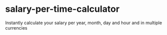 # salary-per-time-calculator
Instantly calculate your salary per year, month, day and hour and in multiple currencies
